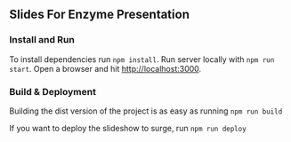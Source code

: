 ## Slides For Enzyme Presentation

### Install and Run

To install dependencies run `npm install`. Run server locally with `npm run start`. Open a browser and hit [http://localhost:3000](http://localhost:3000).

### Build & Deployment

Building the dist version of the project is as easy as running `npm run build`

If you want to deploy the slideshow to surge, run `npm run deploy`
